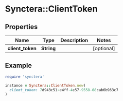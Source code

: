# Synctera::ClientToken

## Properties

| Name | Type | Description | Notes |
| ---- | ---- | ----------- | ----- |
| **client_token** | **String** |  | [optional] |

## Example

```ruby
require 'synctera'

instance = Synctera::ClientToken.new(
  client_token: 7d943c51-e4ff-4e57-9558-08cab6b963c7
)
```


